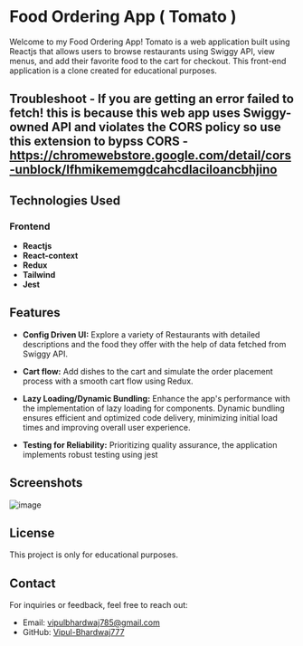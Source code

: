 # Food Ordering App ( Tomato )

Welcome to my Food Ordering App! Tomato is a web application built using Reactjs that allows users to browse restaurants using Swiggy API, view menus, and add their favorite food to the cart for checkout. This front-end application is a clone created for educational purposes.

## Troubleshoot - If you are getting an error failed to fetch! this is because this web app uses Swiggy-owned API and violates the CORS policy so use this extension to bypss  CORS  - https://chromewebstore.google.com/detail/cors-unblock/lfhmikememgdcahcdlaciloancbhjino 

## Technologies Used

### Frontend

- **Reactjs**
- **React-context**
- **Redux**
- **Tailwind**
- **Jest**

## Features

- **Config Driven UI:**
  Explore a variety of Restaurants with detailed descriptions and the food they offer with the help of data fetched from Swiggy API.

- **Cart flow:**
  Add dishes to the cart and simulate the order placement process with a smooth cart flow using Redux.

- **Lazy Loading/Dynamic Bundling:**
  Enhance the app's performance with the implementation of lazy loading for components. Dynamic bundling ensures efficient and optimized code delivery, minimizing initial load times and improving overall user experience.

 - **Testing for Reliability:**
  Prioritizing quality assurance, the application implements robust testing using jest


## Screenshots

![image](https://github.com/Vipul-Bhardwaj777/Food-ordering-app/assets/98729146/e2b6abdd-6f47-4d4f-aed6-1ea8e343ac68)


## License

This project is only for educational purposes.

## Contact

For inquiries or feedback, feel free to reach out:

- Email: [vipulbhardwaj785@gmail.com](mailto:your.email@example.com)
- GitHub: [Vipul-Bhardwaj777](https://github.com/Vipul-Bhardwaj777)
